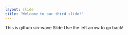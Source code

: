 ```yaml
---
layout: slide
title: "Welcome to our third slide!"
---
```


This is github sin-wave Slide
Use the left arrow to go back!
